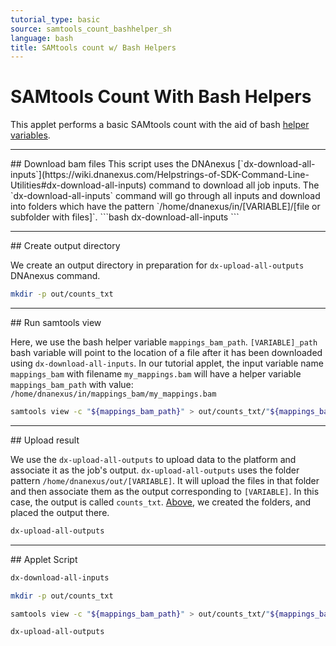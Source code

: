 ```yaml
---
tutorial_type: basic
source: samtools_count_bashhelper_sh
language: bash
title: SAMtools count w/ Bash Helpers
---
```

# SAMtools Count With Bash Helpers

This applet performs a basic SAMtools count with the aid of bash [helper variables](https://wiki.dnanexus.com/Developer-Tutorials/Sample-Code?bash#Bash-app-helper-variables).

<hr>## Download bam files
This script uses the DNAnexus [`dx-download-all-inputs`](https://wiki.dnanexus.com/Helpstrings-of-SDK-Command-Line-Utilities#dx-download-all-inputs) command to download all job inputs. The `dx-download-all-inputs` command will go through all inputs and download into folders which have the pattern
`/home/dnanexus/in/[VARIABLE]/[file or subfolder with files]`.  
```bash
dx-download-all-inputs
```

<hr>## Create output directory

We create an output directory in preparation for `dx-upload-all-outputs` DNAnexus command.
```bash
mkdir -p out/counts_txt
```

<hr>## Run samtools view

Here, we use the bash helper variable `mappings_bam_path`. `[VARIABLE]_path` bash variable will point to the location of a file after it has been downloaded using `dx-download-all-inputs`. In our tutorial applet, the input variable name `mappings_bam` with filename `my_mappings.bam` will have a helper variable `mappings_bam_path` with value:
    `/home/dnanexus/in/mappings_bam/my_mappings.bam` 
```bash
samtools view -c "${mappings_bam_path}" > out/counts_txt/"${mappings_bam_prefix}.txt"
```

<hr>## Upload result

We use the `dx-upload-all-outputs` to upload data to the platform and associate
it as the job's output. `dx-upload-all-outputs` uses the folder pattern
`/home/dnanexus/out/[VARIABLE]`. It will upload the files in that folder
and then associate them as the output corresponding to `[VARIABLE]`. In this case,
the output is called `counts_txt`. [Above](#create-output-directory), we created the folders, and placed the output there.  
```bash
dx-upload-all-outputs
```
<hr>
## Applet Script

```bash
dx-download-all-inputs

mkdir -p out/counts_txt

samtools view -c "${mappings_bam_path}" > out/counts_txt/"${mappings_bam_prefix}.txt"

dx-upload-all-outputs
```
